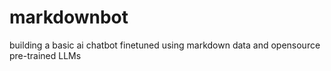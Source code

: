# markdownbot
building a basic ai chatbot finetuned using markdown data and opensource pre-trained LLMs
